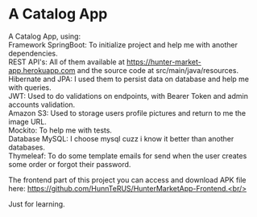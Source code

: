 # A Catalog App

A Catalog App, using:<br/>
Framework SpringBoot: To initialize project and help me with another dependencies.<br/>
REST API's: All of them available at https://hunter-market-app.herokuapp.com and the source code at src/main/java/resources.<br/>
Hibernate and JPA: I used them to persist data on database and help me with queries.<br/>
JWT: Used to do validations on endpoints, with Bearer Token and admin accounts validation.<br/>
Amazon S3: Used to storage users profile pictures and return to me the image URL.<br/>
Mockito: To help me with tests.<br/>
Database MySQL: I choose mysql cuzz i know it better than another databases.<br/>
Thymeleaf: To do some template emails for send when the user creates some order or forgot their password.<br/>

The frontend part of this project you can access and download APK file here: https://github.com/HunnTeRUS/HunterMarketApp-Frontend.<br/>

Just for learning.
